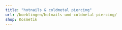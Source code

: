 ```yaml
---
title: "hotnails & coldmetal piercing"
url: /boeblingen/hotnails-und-coldmetal-piercing/
shop: Kosmetik
---
```

